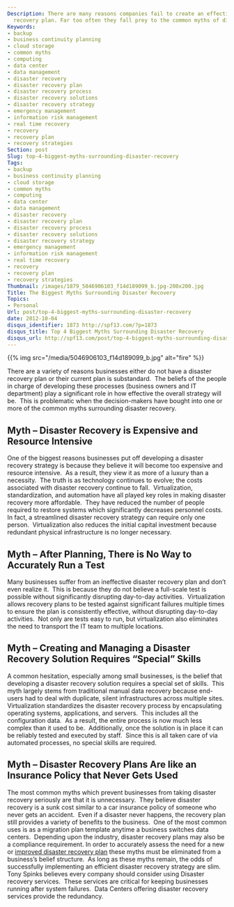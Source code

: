 ```yaml
---
Description: There are many reasons companies fail to create an effective disaster
  recovery plan. Far too often they fall prey to the common myths of disaster recovery.
Keywords:
- backup
- business continuity planning
- cloud storage
- common myths
- computing
- data center
- data management
- disaster recovery
- disaster recovery plan
- disaster recovery process
- disaster recovery solutions
- disaster recovery strategy
- emergency management
- information risk management
- real time recovery
- recovery
- recovery plan
- recovery strategies
Section: post
Slug: top-4-biggest-myths-surrounding-disaster-recovery
Tags:
- backup
- business continuity planning
- cloud storage
- common myths
- computing
- data center
- data management
- disaster recovery
- disaster recovery plan
- disaster recovery process
- disaster recovery solutions
- disaster recovery strategy
- emergency management
- information risk management
- real time recovery
- recovery
- recovery plan
- recovery strategies
Thumbnail: /images/1879_5046906103_f14d189099_b.jpg-200x200.jpg
Title: The Biggest Myths Surrounding Disaster Recovery
Topics:
- Personal
Url: post/top-4-biggest-myths-surrounding-disaster-recovery
date: 2012-10-04
disqus_identifier: 1873 http://spf13.com/?p=1873
disqus_title: Top 4 Biggest Myths Surrounding Disaster Recovery
disqus_url: http://spf13.com/post/top-4-biggest-myths-surrounding-disaster-recovery/
---
```


{{% img src="/media/5046906103_f14d189099_b.jpg" alt="fire" %}}

There are a variety of reasons businesses either do not have a disaster
recovery plan or their current plan is substandard.  The beliefs of the
people in charge of developing these processes (business owners and IT
department) play a significant role in how effective the overall
strategy will be.  This is problematic when the decision-makers have
bought into one or more of the common myths surrounding disaster
recovery.

Myth – Disaster Recovery is Expensive and Resource Intensive
------------------------------------------------------------

One of the biggest reasons businesses put off developing a disaster
recovery strategy is because they believe it will become too expensive
and resource intensive.  As a result, they view it as more of a luxury
than a necessity.  The truth is as technology continues to evolve; the
costs associated with disaster recovery continue to fall. 
Virtualization, standardization, and automation have all played key
roles in making disaster recovery more affordable.  They have reduced
the number of people required to restore systems which significantly
decreases personnel costs.  In fact, a streamlined disaster recovery
strategy can require only one person.  Virtualization also reduces the
initial capital investment because redundant physical infrastructure is
no longer necessary.

Myth – After Planning, There is No Way to Accurately Run a Test
---------------------------------------------------------------

Many businesses suffer from an ineffective disaster recovery plan and
don’t even realize it.  This is because they do not believe a full-scale
test is possible without significantly disrupting day-to-day
activities.  Virtualization allows recovery plans to be tested against
significant failures multiple times to ensure the plan is consistently
effective, without disrupting day-to-day activities.  Not only are tests
easy to run, but virtualization also eliminates the need to transport
the IT team to multiple locations.

Myth – Creating and Managing a Disaster Recovery Solution Requires “Special” Skills
-----------------------------------------------------------------------------------

A common hesitation, especially among small businesses, is the belief
that developing a disaster recovery solution requires a special set of
skills.  This myth largely stems from traditional manual data recovery
because end-users had to deal with duplicate, silent infrastructures
across multiple sites.  Virtualization standardizes the disaster
recovery process by encapsulating operating systems, applications, and
servers.  This includes all the configuration data.  As a result, the
entire process is now much less complex than it used to be. 
Additionally, once the solution is in place it can be reliably tested
and executed by staff.  Since this is all taken care of via automated
processes, no special skills are required.

Myth – Disaster Recovery Plans Are like an Insurance Policy that Never Gets Used
--------------------------------------------------------------------------------

The most common myths which prevent businesses from taking disaster
recovery seriously are that it is unnecessary.  They believe disaster
recovery is a sunk cost similar to a car insurance policy of someone who
never gets an accident.  Even if a disaster never happens, the recovery
plan still provides a variety of benefits to the business.  One of the
most common uses is as a migration plan template anytime a business
switches data centers.  Depending upon the industry, disaster recovery
plans may also be a compliance requirement. In order to accurately
assess the need for a new or [improved disaster recovery
plan](http://www.datafoundry.com/disaster-recovery/) these myths must be
eliminated from a business’s belief structure.  As long as these myths
remain, the odds of successfully implementing an efficient disaster
recovery strategy are slim. Tony Spinks believes every company should
consider using Disaster recovery services.  These services are critical
for keeping businesses running after system failures.  Data Centers
offering disaster recovery services provide the redundancy.

